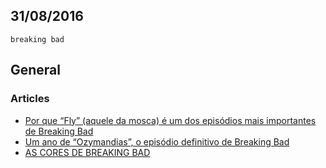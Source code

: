 31/08/2016
----------

`breaking bad`

## General

### Articles

- [Por que “Fly” (aquele da mosca) é um dos episódios mais importantes de Breaking Bad](http://www.amigosdoforum.com.br/por-que-fly-aquele-da-mosca-e-um-dos-episodios-mais-importantes-de-breaking-bad/)
- [Um ano de “Ozymandias”, o episódio definitivo de Breaking Bad](http://www.amigosdoforum.com.br/um-ano-de-ozymandias-o-episodio-definitivo-de-breaking-bad/)
- [AS CORES DE BREAKING BAD](http://followthecolours.com.br/just-coolt/as-cores-de-breaking-bad/)
